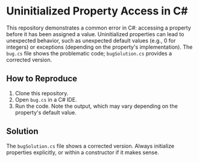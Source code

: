 # Uninitialized Property Access in C#

This repository demonstrates a common error in C#: accessing a property before it has been assigned a value.  Uninitialized properties can lead to unexpected behavior, such as unexpected default values (e.g., 0 for integers) or exceptions (depending on the property's implementation).  The `bug.cs` file shows the problematic code; `bugSolution.cs` provides a corrected version.

## How to Reproduce

1. Clone this repository.
2. Open `bug.cs` in a C# IDE.
3. Run the code. Note the output, which may vary depending on the property's default value.

## Solution

The `bugSolution.cs` file shows a corrected version.  Always initialize properties explicitly, or within a constructor if it makes sense.